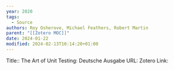 ```yaml
---
year: 2020
tags:
  - Source
authors: Roy Osherove, Michael Feathers, Robert Martin
parent: "[[Zotero MOC]]"
date: 2024-01-22
modified: 2024-02-13T10:14:20+01:00
---
```


Title:: The Art of Unit Testing: Deutsche Ausgabe
URL: 
Zotero Link: 


